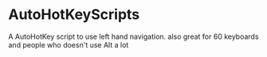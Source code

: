 # AutoHotKeyScripts
A AutoHotKey script to use left hand navigation. also great for 60 keyboards and people who doesn't use Alt a lot